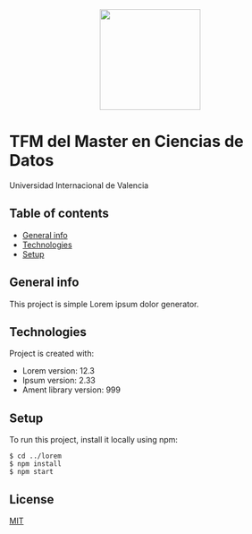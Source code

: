 <div style="text-align: center;">
<img src="https://oncampus.universidadviu.com/sites/viu/files/logo_crespon_0.png" width="180" />
</div>

#  TFM del Master en Ciencias de Datos
Universidad Internacional de Valencia 

<!--
<img src="https://oncampus.universidadviu.com/sites/viu/files/logo_crespon_0.png" width="100" />
-->


## Table of contents
* [General info](#general-info)
* [Technologies](#technologies)
* [Setup](#setup)

## General info
This project is simple Lorem ipsum dolor generator.
	
## Technologies
Project is created with:
* Lorem version: 12.3
* Ipsum version: 2.33
* Ament library version: 999
	
## Setup
To run this project, install it locally using npm:

```
$ cd ../lorem
$ npm install
$ npm start
```

## License

[MIT](https://choosealicense.com/licenses/mit/)
